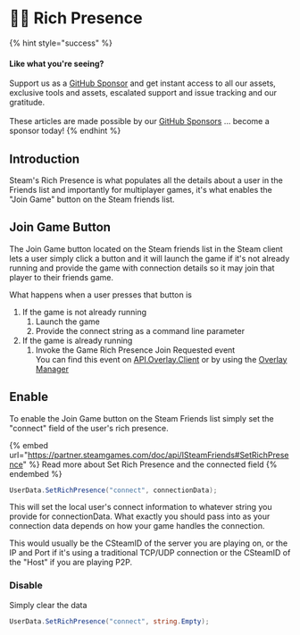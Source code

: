 # 🧑‍🔧 Rich Presence

{% hint style="success" %}
#### Like what you're seeing?

Support us as a [GitHub Sponsor](../../../../where-to-buy/become-a-sponsor.md) and get instant access to all our assets, exclusive tools and assets, escalated support and issue tracking and our gratitude.\
\
These articles are made possible by our [GitHub Sponsors](../../../../where-to-buy/become-a-sponsor.md) ... become a sponsor today!
{% endhint %}

## Introduction

Steam's Rich Presence is what populates all the details about a user in the Friends list and importantly for multiplayer games, it's what enables the "Join Game" button on the Steam friends list.

## Join Game Button

The Join Game button located on the Steam friends list in the Steam client lets a user simply click a button and it will launch the game if it's not already running and provide the game with connection details so it may join that player to their friends game.

What happens when a user presses that button is&#x20;

1. If the game is not already running
   1. Launch the game
   2. Provide the connect string as a command line parameter
2. If the game is already running
   1. Invoke the Game Rich Presence Join Requested event\
      You can find this event on [API.Overlay.Client](../../../../old-toolkit-for-steamworks/unity/api-extensions/overlay.client.md#game-rich-presence-join-requested) or by using the [Overlay Manager](../../../../old-toolkit-for-steamworks/unity/objects/components/overlay-manager.md#evtrichpresencejoinrequested)

## Enable

To enable the Join Game button on the Steam Friends list simply set the "connect" field of the user's rich presence.

{% embed url="https://partner.steamgames.com/doc/api/ISteamFriends#SetRichPresence" %}
Read more about Set Rich Presence and the connected field
{% endembed %}

```csharp
UserData.SetRichPresence("connect", connectionData);
```

This will set the local user's connect information to whatever string you provide for connectionData. What exactly you should pass into as your connection data depends on how your game handles the connection.

This would usually be the CSteamID of the server you are playing on, or the IP and Port if it's using a traditional TCP/UDP connection or the CSteamID of the "Host" if you are playing P2P.

### Disable

Simply clear the data

```csharp
UserData.SetRichPresence("connect", string.Empty);
```
